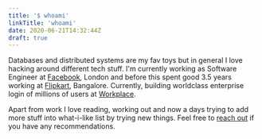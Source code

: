 ```yaml
---
title: '$ whoami'
linkTitle: 'whoami'
date: 2020-06-21T14:32:44Z
draft: true
---
```


Databases and distributed systems are my fav toys but in general I love hacking around different tech stuff. I'm currently working as Software Engineer at [Facebook](https://facebook.com), London and before this spent good 3.5 years working at [Flipkart](https://flipkart.com), Bangalore. Currently, building worldclass enterprise login of millions of users at [Workplace](https://www.workplace.com/).

Apart from work I love reading, working out and now a days trying to add more stuff into what-i-like list by trying new things. Feel free to [reach out]("https://twitter.com/awked06") if you have any recommendations.
